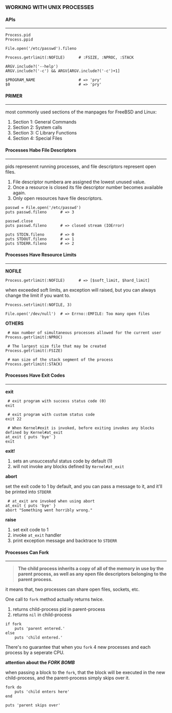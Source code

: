 ### WORKING WITH UNIX PROCESSES

#### APIs
- - -

```
Process.pid
Process.ppid

File.open('/etc/passwd').fileno

Process.getrlimit(:NOFILE) 		# :FSIZE, :NPROC, :STACK

ARGV.include?('--help')
ARGV.include?('-c') && ARGV[ARGV.include?('-c')+1]

$PROGRAM_NAME					# => 'pry'
$0 								# => 'pry'
```

#### PRIMER
- - -

most commonly used sections of the manpages for FreeBSD and Linux:

1. Section 1: General Commands
2. Section 2: System calls
3. Section 3: C Library Functions
4. Section 4: Special Files

#### Processes Habe File Descriptors
- - -

pids represennt running processes, and file descriptors represent open files.

1. File descriptor numbera are assigned the lowest unused value.
2. Once a resource is closed its file descriptor number becomes available again.
3. Only open resources have file descriptors.

```
passwd = File.open('/etc/passwd')
puts passwd.fileno 		# => 3

passwd.close
puts passwd.fileno 		# => closed stream (IOError)
```

```
puts STDIN.fileno		# => 0
puts STDOUT.fileno 		# => 1
puts STDERR.fileno		# => 2
```

#### Processes Have Resource Limits
- - -

**NOFILE**

```
Process.getrlimit(:NOFILE)		# => [$soft_limit, $hard_limit]
```

when exceeded soft limits, an exception will raised, but you can always change the limit if you want to.

```
Process.setrlimit(:NOFILE, 3)

File.open('/dev/null')	# => Errno::EMFILE: Too many open files
```

**OTHERS**

```
 # max number of simultaneous processes allowed for the current user
Process.getrlimit(:NPROC)

 # The largest size file that may be created
Process.getrlimit(:FSIZE)

 # man size of the stack segment of the process
Process.getrlimit(:STACK)

```

#### Processes Have Exit Codes
- - -

**exit**

```
 # exit program with success status code (0)
exit

 # exit program with custom status code
exit 22

 # When Kernel#exit is invoked, before exiting invokes any blocks defined by Kernel#at_exit
at_exit { puts 'bye' }
exit
```

**exit!**

1. sets an unsuccessful status code by default (1)
2. will not invoke any blocks defined by `Kernel#at_exit`

**abort**

set the exit code to 1 by default, and you can pass a message to it, and it'll be printed into `STDERR`

```
 # at_exit are invoked when using abort
at_exit { puts 'bye' }
abort "Something went horribly wrong."
```

**raise**

1. set exit code to 1
2. invoke `at_exit` handler
3. print exception message and backtrace to `STDERR`

#### Processes Can Fork
- - -

> **The child process inherits a copy of all of the memory in use by the parent process, as well as any open file descriptors belonging to the parent process.**

it means that, two processes can share open files, sockets, etc.

One call to `fork` method actually returns twice.

1. returns child-process pid in parent-process
2. returns `nil` in child-process

```
if fork
	puts 'parent entered.'
else
	puts 'child entered.'
```

There's no guarantee that when you `fork` 4 new processes and each process by a seperate CPU.

**attention about the _FORK BOMB_**

when passing a block to the `fork`, that the block will be executed in the new child-process, and the parent-process simply skips over it.

```
fork do
	puts 'child enters here'
end

puts 'parent skips over'

```